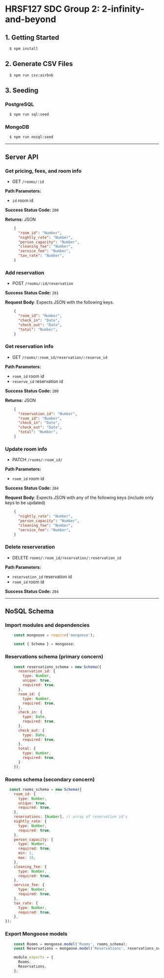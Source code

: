 <!-- https://docs.microsoft.com/en-us/azure/devops/project/wiki/markdown-guidance?view=azure-devops -->

# HRSF127 SDC Group 2: 2-infinity-and-beyond

## 1. Getting Started

```sh
  $ npm install
```

## 2. Generate CSV Files

```sh
  $ npm run csv:airbnb
```

## 3. Seeding

### PostgreSQL

```sh
  $ npm run sql:seed
```

### MongoDB

```sh
  $ npm run nosql:seed
```

---

## Server API

### Get pricing, fees, and room info

* GET `/rooms/:id`

**Path Parameters:**

* `id` room id

**Success Status Code:** `200`

**Returns:** JSON

```json
    {
      "room_id": "Number",
      "nightly_rate": "Number",
      "person_capacity": "Number",
      "cleaning_fee": "Number",
      "service_fee": "Number",
      "tax_rate": "Number",
    }
```

### Add reservation

* POST `/rooms/:id/reservation`

**Success Status Code:** `201`

**Request Body**: Expects JSON with the following keys.

```json
    {
      "room_id": "Number",
      "check_in": "Date",
      "check_out": "Date",
      "total": "Number",
    }
```

### Get reservation info

* GET `/rooms/:room_id/reservation/:reserve_id`

**Path Parameters:**

* `room_id` room id
* `reserve_id` reservation id

**Success Status Code:** `200`

**Returns:** JSON

```json
    {
      "reservation_id": "Number",
      "room_id": "Number",
      "check_in": "Date",
      "check_out": "Date",
      "total": "Number",
    }
```

### Update room info

* PATCH `/rooms/:room_id/`

**Path Parameters:**

* `room_id` room id

**Success Status Code:** `204`

**Request Body**: Expects JSON with any of the following keys (include only keys to be updated)

```json
    {
      "nightly_rate": "Number",
      "person_capacity": "Number",
      "cleaning_fee": "Number",
      "service_fee": "Number",
    }
```

### Delete reserveration

* DELETE `rooms/:room_id/reservation/:reservation_id`

**Path Parameters:**

* `reservation_id` reservation id
* `room_id` room id

**Success Status Code:** `204`

---

## NoSQL Schema

### Import modules and dependencies

```js
    const mongoose = require('mongoose');

    const { Schema } = mongoose;
```

### Reservations schema (primary concern)

```js
    const reservations_schema = new Schema({
      reservation_id: {
        type: Number,
        unique: true,
        required: true,
      },
      room_id: {
        type: Number,
        required: true,
      },
      check_in: {
        type: Date,
        required: true,
      },
      check_out: {
        type: Date,
        required: true,
      },
      total: {
        type: Number,
        required: true,
      }
    });
```

### Rooms schema (secondary concern)

```js
  const rooms_schema = new Schema({
    room_id: {
      type: Number,
      unique: true,
      required: true,
    },
    reservations: [Number], // array of reservation id's
    nightly_rate: {
      type: Number,
      required: true,
    },
    person_capacity: {
      type: Number,
      required: true,
      min: 1,
      max: 16,
    },
    cleaning_fee: {
      type: Number,
      required: true,
    },
    service_fee: {
      type: Number,
      required: true,
    },
    tax_rate: {
      type: Number,
      required: true,
    },
});
```

### Export Mongoose models

```js
    const Rooms = mongoose.model('Rooms', rooms_schema);
    const Reservations = mongoose.model('Reservations', reservations_schema);

    module.exports = {
      Rooms,
      Reservations,
    };
```
